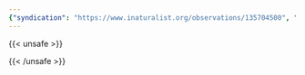 ```yaml
---
{"syndication": "https://www.inaturalist.org/observations/135704500", "date": "2022-09-18T14:07:16-04:00", "taxon": {"name": "Impatiens pallida", "common_name": "pale jewelweed"}, "quality_grade": "research", "identifications_most_agree": true, "species_guess": "pale jewelweed", "identifications_most_disagree": false, "captive": false, "project_ids": [], "community_taxon_id": 47891, "geojson": {"type": "Point", "coordinates": [-73.1653280556, 42.6420505556]}, "owners_identification_from_vision": true, "identifications_count": 1, "obscured": false, "num_identification_agreements": 1, "num_identification_disagreements": 0, "place_guess": "Adams, MA, USA", "photos": [{"id": 231495082, "license_code": "cc-by-nc", "original_dimensions": {"width": 1536, "height": 2048}, "url": "https://inaturalist-open-data.s3.amazonaws.com/photos/231495082/square.jpeg", "attribution": "(c) Brandon Rozek, some rights reserved (CC BY-NC)", "flags": []}]}
---
```

{{< unsafe >}}

{{< /unsafe >}}
